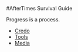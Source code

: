 
#AfterTimes Survival Guide

Progress is a process.

* [Credo](/credo.md)
* [Tools](/tools.md)
* [Media](/media.md)
